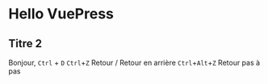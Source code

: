 # Hello VuePress

## Titre 2

Bonjour, `Ctrl` + `D`
`Ctrl`+`Z`	Retour / Retour en arrière
`Ctrl`+`Alt`+`Z`	Retour pas à pas 
